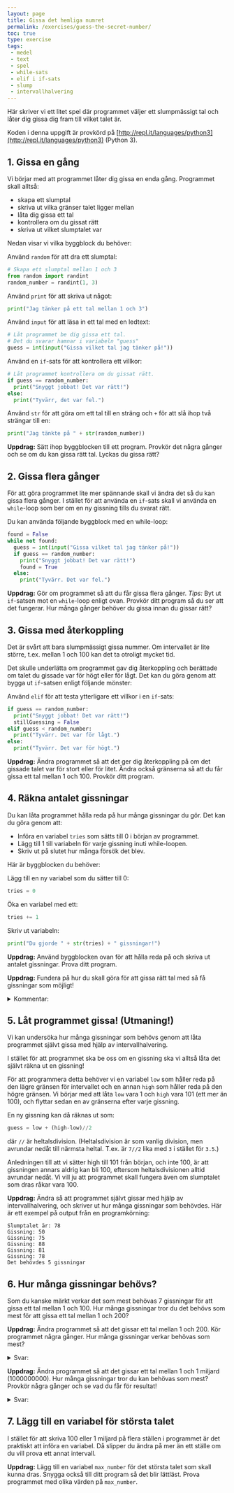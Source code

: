 ```yaml
---
layout: page
title: Gissa det hemliga numret
permalink: /exercises/guess-the-secret-number/
toc: true
type: exercise
tags:
 - medel
 - text
 - spel
 - while-sats
 - elif i if-sats
 - slump
 - intervallhalvering
---
```


<!--**Note:** This exercise is also available [in english](README_EN.md).-->

Här skriver vi ett litet spel där programmet väljer ett slumpmässigt tal och låter dig gissa dig fram till vilket talet är.

Koden i denna uppgift är provkörd på [http://repl.it/languages/python3](http://repl.it/languages/python3) (Python 3).

## 1. Gissa en gång

Vi börjar med att programmet låter dig gissa en enda gång. Programmet skall alltså:

 * skapa ett slumptal
 * skriva ut vilka gränser talet ligger mellan
 * låta dig gissa ett tal
 * kontrollera om du gissat rätt
 * skriva ut vilket slumptalet var

Nedan visar vi vilka byggblock du behöver:

Använd `random` för att dra ett slumptal:
```python
# Skapa ett slumptal mellan 1 och 3
from random import randint
random_number = randint(1, 3)
```

Använd `print` för att skriva ut något:
```python
print("Jag tänker på ett tal mellan 1 och 3")
```

Använd `input` för att läsa in ett tal med en ledtext:
```python
# Låt programmet be dig gissa ett tal.
# Det du svarar hamnar i variabeln "guess"
guess = int(input("Gissa vilket tal jag tänker på!"))
```

Använd en `if`-sats för att kontrollera ett villkor:
```python
# Låt programmet kontrollera om du gissat rätt.
if guess == random_number:
  print("Snyggt jobbat! Det var rätt!")
else:
  print("Tyvärr, det var fel.")
```

Använd `str` för att göra om ett tal till en sträng och `+` för att slå ihop två strängar till en:
```python
print("Jag tänkte på " + str(random_number))
```


**Uppdrag:** Sätt ihop byggblocken till ett program. Provkör det några gånger och se om du kan gissa rätt tal. Lyckas du gissa rätt?

## 2. Gissa flera gånger

För att göra programmet lite mer spännande skall vi ändra det så du kan gissa flera gånger. I stället för att använda en `if`-sats skall vi använda en `while`-loop som ber om en ny gissning tills du svarat rätt.

Du kan använda följande byggblock med en while-loop:

```python
found = False
while not found:
  guess = int(input("Gissa vilket tal jag tänker på!"))
  if guess == random_number:
    print("Snyggt jobbat! Det var rätt!")
    found = True
  else:
    print("Tyvärr. Det var fel.")
```

**Uppdrag:** Gör om programmet så att du får gissa flera gånger. *Tips:* Byt ut `if`-satsen mot en `while`-loop enligt ovan. Provkör ditt program så du ser att det fungerar. Hur många gånger behöver du gissa innan du gissar rätt?

## 3. Gissa med återkoppling
Det är svårt att bara slumpmässigt gissa nummer. Om intervallet är lite större, t.ex. mellan 1 och 100 kan det ta otroligt mycket tid.

Det skulle underlätta om programmet gav dig återkoppling och berättade om talet du gissade var för högt eller för lågt. Det kan du göra genom att bygga ut `if`-satsen enligt följande mönster:

Använd `elif` för att testa ytterligare ett villkor i en `if`-sats:
```python
if guess == random_number:
  print("Snyggt jobbat! Det var rätt!")
  stillGuessing = False
elif guess < random_number:
  print("Tyvärr. Det var för lågt.")
else:
  print("Tyvärr. Det var för högt.")
```

**Uppdrag:** Ändra programmet så att det ger dig återkoppling på om det gissade talet var för stort eller för litet. Ändra också gränserna så att du får gissa ett tal mellan 1 och 100. Provkör ditt program.

## 4. Räkna antalet gissningar

Du kan låta programmet hålla reda på hur många gissningar du gör. Det kan du göra genom att:

 * Införa en variabel `tries` som sätts till 0 i början av programmet.
 * Lägg till 1 till variabeln för varje gissning inuti while-loopen.
 * Skriv ut på slutet hur många försök det blev.

Här är byggblocken du behöver:

Lägg till en ny variabel som du sätter till 0:
```python
tries = 0
```

Öka en variabel med ett:
```python
tries += 1
```

Skriv ut variabeln:
```python
print("Du gjorde " + str(tries) + " gissningar!")
```

**Uppdrag:** Använd byggblocken ovan för att hålla reda på och skriva ut antalet gissningar. Prova ditt program.

**Uppdrag:** Fundera på hur du skall göra för att gissa rätt tal med så få gissningar som möjligt!

<details>
<summary markdown="span">
Kommentar:
</summary>
<p>Den bästa strategin är att gissa i mitten hela tiden! Börja alltså med att gissa på 50. Om det var för litet gissar du sedan på 75 (mitten av intervallet 50-100). Om det var för stort gissar du på 62 (mitten av intervallet 50-75), och så vidare. Detta kallas <i>intervall-halvering</i>.
</p>
</details>

## 5. Låt programmet gissa! (Utmaning!)

Vi kan undersöka hur många gissningar som behövs genom att låta programmet självt gissa med hjälp av intervallhalvering.

I stället för att programmet ska be oss om en gissning ska vi alltså låta det självt räkna ut en gissning!

För att programmera detta behöver vi en variabel `low` som håller reda på den lägre gränsen för intervallet och en annan `high` som håller reda på den högre gränsen. Vi börjar med att låta `low` vara 1 och `high` vara 101 (ett mer än 100), och flyttar sedan en av gränserna efter varje gissning.

En ny gissning kan då räknas ut som:
```python
guess = low + (high-low)//2
```
där `//` är heltalsdivision. (Heltalsdivision är som vanlig division, men avrundar nedåt till närmsta heltal. T.ex. är `7//2` lika med `3` i stället för `3.5`.)

Anledningen till att vi sätter high till 101 från början, och inte 100, är att gissningen annars aldrig kan bli 100, eftersom heltalsdivisionen alltid avrundar nedåt. Vi vill ju att programmet skall fungera även om slumptalet som dras råkar vara 100.

**Uppdrag:** Ändra så att programmet självt gissar med hjälp av intervallhalvering, och skriver ut hur många gissningar som behövdes. Här är ett exempel på output från en programkörning:

```
Slumptalet är: 78
Gissning: 50
Gissning: 75
Gissning: 88
Gissning: 81
Gissning: 78
Det behövdes 5 gissningar
```

## 6. Hur många gissningar behövs?
Som du kanske märkt verkar det som mest behövas 7 gissningar för att gissa ett tal mellan 1 och 100. Hur många gissningar tror du det behövs som mest för att gissa ett tal mellan 1 och 200?

**Uppdrag:** Ändra programmet så att det gissar ett tal mellan 1 och 200. Kör programmet några gånger. Hur många gissningar verkar behövas som mest?

<details>
<summary markdown="span">
Svar:
</summary>
<p>Det behövs bara en till: max 8 gissningar behövs.
</p>
</details>

**Uppdrag:** Ändra programmet så att det gissar ett tal mellan 1 och 1 miljard (1000000000). Hur många gissningar tror du kan behövas som mest? Provkör några gånger och se vad du får för resultat!

<details>
<summary markdown="span">
Svar:
</summary>
<p>Det behövs max 30 gissningar.
</p>
</details>

## 7. Lägg till en variabel för största talet
I stället för att skriva 100 eller 1 miljard på flera ställen i programmet är det praktiskt att införa en variabel. Då slipper du ändra på mer än ett ställe om du vill prova ett annat intervall.

**Uppdrag:** Lägg till en variabel `max_number` för det största talet som skall kunna dras. Snygga också till ditt program så det blir lättläst. Prova programmet med olika värden på `max_number`.

